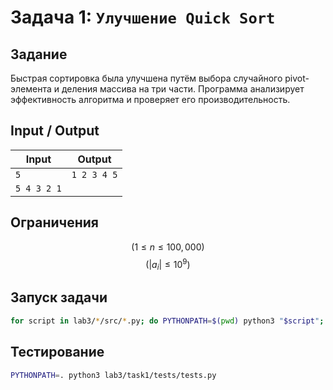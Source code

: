  # Задача 1: `Улучшение Quick Sort`
 
 ## Задание
 
 Быстрая сортировка была улучшена путём выбора случайного pivot-элемента и деления массива на три части. Программа анализирует эффективность алгоритма и проверяет его производительность.
 
 ## Input / Output
 
 | Input           | Output                                   |
 | --------------- | ---------------------------------------- |
 | `5`             | `1 2 3 4 5`                             |
 | `5 4 3 2 1`     |                                          |
 
 ## Ограничения

$$
( 1 \leq n \leq 100,000 )
$$
$$
( |a_i| \leq 10^9 )
$$ 
 ## Запуск задачи
 
 ```bash
 for script in lab3/*/src/*.py; do PYTHONPATH=$(pwd) python3 "$script"; done
 ```
 
 ## Тестирование
 
 ```bash
 PYTHONPATH=. python3 lab3/task1/tests/tests.py
 ```
 